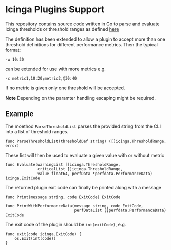 # Icinga Plugins Support

This repository contains source code written in Go to parse and
evaluate Icinga thresholds or threshold ranges as defined [here](https://icinga.com/docs/icinga-2/latest/doc/05-service-monitoring/#threshold-ranges)

The definition has been extended to allow a plugin to accept more than one threshold definitions for different performance metrics.
Then the typical format:

```-w 10:20```

can be extended for use with more metrics e.g.

```-c metric1,10:20;metric2,@30:40```

If no metric is given only one threshold will be accepted.

**Note**
Depending on the paramter handling escaping might be required.

## Example

The moethod `ParseThresholdList` parses the provided string from the CLI into a list of threshold ranges.
```
func ParseThresholdList(thresholdDef string) ([]icinga.ThresholdRange, error)
```

These list will then be used to evaluate a given value with or without metric
```
func Evaluate(warningList []icinga.ThresholdRange, 
              criticalList []icinga.ThresholdRange,
	          value float64, perfData *perfdata.PerformanceData) icinga.ExitCode
```

The returned plugin exit code can finally be printed along with a message
```
func Print(message string, code ExitCode) ExitCode

func PrintWithPerformanceData(message string, code ExitCode,
                              perfDataList []perfdata.PerformanceData) ExitCode
```

The exit code of the plugin should be `int(exitCode)`, e.g.
```
func exit(code icinga.ExitCode) {
	os.Exit(int(code))
}
```
